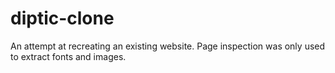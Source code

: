 # diptic-clone
An attempt at recreating an existing website.  Page inspection was only used to extract fonts and images.
